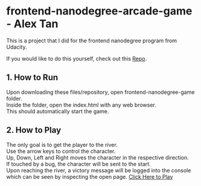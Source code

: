# frontend-nanodegree-arcade-game - Alex Tan

This is a project that I did for the frontend nanodegree program from Udacity.

If you would like to do this yourself, check out this [Repo](https://github.com/udacity/frontend-nanodegree-arcade-game).

## 1. How to Run
Upon downloading these files/repository, open frontend-nanodegree-game folder.<br>
Inside the folder, open the index.html with any web browser.<br>
This should automatically start the game.<br>

## 2. How to Play
The only goal is to get the player to the river.<br>
Use the arrow keys to control the character.<br>
Up, Down, Left and Right moves the character in the respective direction.<br>
If touched by a bug, the character will be sent to the start.<br>
Upon reaching the river, a victory message will be logged into the console which can be seen by inspecting the open page.
[Click Here to Play](https://atan009.github.io/frontend-nanodegree-arcade-game/)
